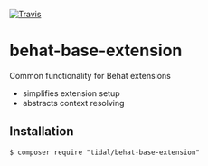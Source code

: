 [![Travis](https://travis-ci.org/tidal/behat-base-extension.svg?branch=master)](https://travis-ci.org/tidal/behat-base-extension) 


# behat-base-extension
Common functionality for Behat extensions
- simplifies extension setup
- abstracts context resolving


## Installation

    $ composer require "tidal/behat-base-extension"